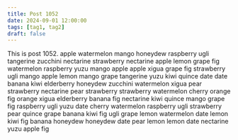 ```yaml
---
title: Post 1052
date: 2024-09-01 12:00:00
tags: [tag1, tag2]
draft: false
---
```

This is post 1052.
apple
watermelon
mango
honeydew
raspberry
ugli
tangerine
zucchini
nectarine
strawberry
nectarine
apple
lemon
grape
fig
watermelon
raspberry
yuzu
mango
apple
apple
xigua
grape
fig
strawberry
ugli
mango
apple
lemon
mango
grape
tangerine
yuzu
kiwi
quince
date
date
banana
kiwi
elderberry
honeydew
zucchini
watermelon
xigua
pear
strawberry
nectarine
pear
strawberry
strawberry
watermelon
cherry
orange
fig
orange
xigua
elderberry
banana
fig
nectarine
kiwi
quince
mango
grape
fig
raspberry
ugli
yuzu
date
cherry
watermelon
raspberry
ugli
strawberry
pear
quince
grape
banana
kiwi
fig
ugli
grape
lemon
watermelon
date
lemon
kiwi
fig
banana
honeydew
honeydew
date
pear
lemon
lemon
date
nectarine
yuzu
apple
fig

